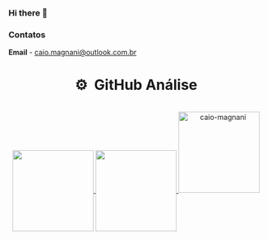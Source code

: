 ### Hi there 👋
### Contatos
**Email** - [caio.magnani@outlook.com.br](mailto:caio.magnani@outlook.com.br)

<div align="center">
    <h1> ⚙️ &nbsp;GitHub Análise </h1>
    <br>
    <a href="https://github.com/caio-magnani">
    <img align="center" height="160rem" src="https://github-readme-stats.vercel.app/api?username=caio-magnani&show_icons=true&theme=react&include_all_commits=true&count_private=true"/>
    <img align="center" height="160rem" src="https://github-readme-stats.vercel.app/api/top-langs/?username=caio-magnani&layout=compact&langs_count=7&theme=react"/>
    <img height="160em" src="https://github-readme-streak-stats.herokuapp.com/?user=caio-magnani&layout=compact&langs_count=7&theme=react" alt="caio-magnani" />
</div>
<!--
**caio-magnani/caio-magnani** is a ✨ _special_ ✨ repository because its `README.md` (this file) appears on your GitHub profile.

Here are some ideas to get you started:

- 🔭 I’m currently working on ...
- 🌱 I’m currently learning ...
- 👯 I’m looking to collaborate on ...
- 🤔 I’m looking for help with ...
- 💬 Ask me about ...
- 📫 How to reach me: ...
- 😄 Pronouns: ...
- ⚡ Fun fact: ...
-->

